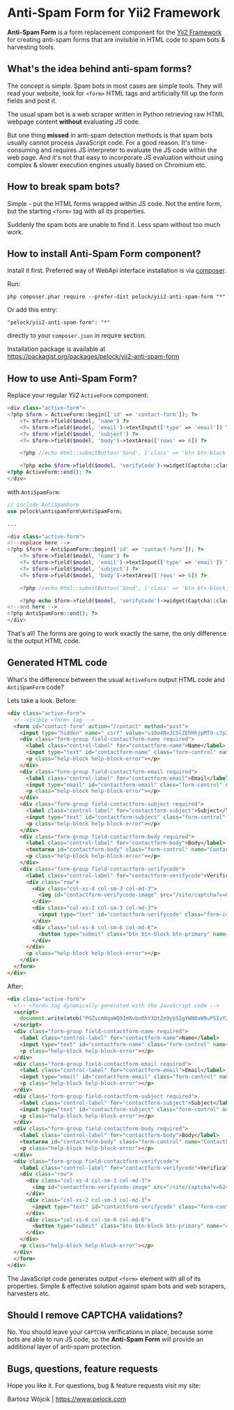 # Anti-Spam Form for Yii2 Framework

**Anti-Spam Form** is a form replacement component for the [Yii2 Framework](https://www.yiiframework.com) for creating anti-spam forms that are invisible in HTML code to spam bots & harvesting tools.


## What's the idea behind anti-spam forms?

The concept is simple. Spam bots in most cases are simple tools. They will read your website, look for `<form>` HTML tags and artificially fill up the form fields and post it.

The usual spam bot is a web scraper written in Python retrieving raw HTML webpage content **without** evaluating JS code.

But one thing **missed** in anti-spam detection methods is that spam bots usually cannot process JavaScript code. For a good reason. It's time-consuming and requires JS interpreter to evaluate the JS code within the web page. And it's not that easy to incorporate JS evaluation without using complex & slower execution engines usually based on Chromium etc.



## How to break spam bots?

Simple - put the HTML forms wrapped within JS code. Not the entire form, but the starting `<form>` tag with all its properties.

Suddenly the spam bots are unable to find it. Less spam without too much work.

## How to install Anti-Spam Form component?

Install it first. Preferred way of WebApi interface installation is via [composer](https://getcomposer.org/).

Run:

```
php composer.phar require --prefer-dist pelock/yii2-anti-spam-form "*"
```

Or add this entry:

```
"pelock/yii2-anti-spam-form": "*"
```

directly to your `composer.json` in require section.

Installation package is available at https://packagist.org/packages/pelock/yii2-anti-spam-form


## How to use Anti-Spam Form?

Replace your regular Yii2 `ActiveForm` component:


```php
<div class="active-form">
<?php $form = ActiveForm::begin(['id' => 'contact-form']); ?>
    <?= $form->field($model, 'name') ?>
    <?= $form->field($model, 'email')->textInput(['type' => 'email']) ?>
    <?= $form->field($model, 'subject') ?>
    <?= $form->field($model, 'body')->textArea(['rows' => 6]) ?>

    <?php //echo Html::submitButton('Send', ['class' => 'btn btn-block btn-primary', 'name' => 'contact-button']) ?>

    <?php echo $form->field($model, 'verifyCode')->widget(Captcha::className(), [ 'template' => '<div class="row"><div class="col-xs-4 col-sm-3 col-md-3">{image}</div><div class="col-xs-2 col-sm-3 col-md-3">{input}</div><div class="col-xs-6 col-sm-6 col-md-6">'. Html::submitButton('Send', ['class' => 'btn btn-block btn-primary', 'name' => 'contact-button']) .'</div></div>', ]) ?>
<?php ActiveForm::end(); ?>
</div>

```

with `AntiSpamForm`:


```php
// include AntiSpamForm
use pelock\antispamform\AntiSpamForm;

...

<div class="active-form">
<!--replace here -->
<?php $form = AntiSpamForm::begin(['id' => 'contact-form']); ?>
    <?= $form->field($model, 'name') ?>
    <?= $form->field($model, 'email')->textInput(['type' => 'email']) ?>
    <?= $form->field($model, 'subject') ?>
    <?= $form->field($model, 'body')->textArea(['rows' => 6]) ?>

    <?php //echo Html::submitButton('Send', ['class' => 'btn btn-block btn-primary', 'name' => 'contact-button']) ?>

    <?php echo $form->field($model, 'verifyCode')->widget(Captcha::className(), [ 'template' => '<div class="row"><div class="col-xs-4 col-sm-3 col-md-3">{image}</div><div class="col-xs-2 col-sm-3 col-md-3">{input}</div><div class="col-xs-6 col-sm-6 col-md-6">'. Html::submitButton('Send', ['class' => 'btn btn-block btn-primary', 'name' => 'contact-button']) .'</div></div>', ]) ?>
<!--and here -->    
<?php AntiSpamForm::end(); ?>
</div>

```

That's all! The forms are going to work exactly the same, the only difference is the output HTML code.

## Generated HTML code

What's the difference between the usual `ActiveForm` output HTML code and `AntiSpamForm` code?

Lets take a look. Before:

```html
<div class="active-form">
  <!--visible <form> tag -->  
  <form id="contact-form" action="/contact" method="post">
    <input type="hidden" name="_csrf" value="u18o4NxJC5lZEhHhjpMTd-c7p3ZzYzl0wvsXMiefJJ_0HWGpr1pm6x5Qa4vnpVw5o1yXNzEQ7USUlE9HVNlGzQ==">
    <div class="form-group field-contactform-name required">
      <label class="control-label" for="contactform-name">Name</label>
      <input type="text" id="contactform-name" class="form-control" name="ContactForm[name]" aria-required="true">
      <p class="help-block help-block-error"></p>
    </div>
    <div class="form-group field-contactform-email required">
      <label class="control-label" for="contactform-email">Email</label>
      <input type="email" id="contactform-email" class="form-control" name="ContactForm[email]" aria-required="true">
      <p class="help-block help-block-error"></p>
    </div>
    <div class="form-group field-contactform-subject required">
      <label class="control-label" for="contactform-subject">Subject</label>
      <input type="text" id="contactform-subject" class="form-control" name="ContactForm[subject]" aria-required="true">
      <p class="help-block help-block-error"></p>
    </div>
    <div class="form-group field-contactform-body required">
      <label class="control-label" for="contactform-body">Body</label>
      <textarea id="contactform-body" class="form-control" name="ContactForm[body]" rows="6" aria-required="true"></textarea>
      <p class="help-block help-block-error"></p>
    </div>
    <div class="form-group field-contactform-verifycode">
      <label class="control-label" for="contactform-verifycode">Verification Code</label>
      <div class="row">
        <div class="col-xs-4 col-sm-3 col-md-3">
          <img id="contactform-verifycode-image" src="/site/captcha?v=62cff29d6ebe55.89254929" alt="">
        </div>
        <div class="col-xs-2 col-sm-3 col-md-3">
          <input type="text" id="contactform-verifycode" class="form-control" name="ContactForm[verifyCode]">
        </div>
        <div class="col-xs-6 col-sm-6 col-md-6">
          <button type="submit" class="btn btn-block btn-primary" name="contact-button">Send</button>
        </div>
      </div>
      <p class="help-block help-block-error"></p>
    </div>
  </form>
</div>
```

After:

```html
<div class="active-form">
  <!-- <form> tag dynamically generated with the JavaScript code -->    
  <script>
    document.write(atob("PGZvcm0gaWQ9ImNvbnRhY3QtZm9ybSIgYWN0aW9uPSIvY29udGFjdCIgbWV0aG9kPSJwb3N0Ij4KPGlucHV0IHR5cGU9ImhpZGRlbiIgbmFtZT0iX2NzcmYiIHZhbHVlPSJ1MFczN0JLaDJOQko2Q2lVeTFxc3R3OEp6aC1mcUxxOXRnOEpQem9CUjZfMEJfNmxYX0sxb2c2cVV2NmliT1A1UzI3LVh0M2F6bzNnWUZGS1NVY2xfUT09Ij4="));
  </script>
  <div class="form-group field-contactform-name required">
    <label class="control-label" for="contactform-name">Name</label>
    <input type="text" id="contactform-name" class="form-control" name="ContactForm[name]" aria-required="true">
    <p class="help-block help-block-error"></p>
  </div>
  <div class="form-group field-contactform-email required">
    <label class="control-label" for="contactform-email">Email</label>
    <input type="email" id="contactform-email" class="form-control" name="ContactForm[email]" aria-required="true">
    <p class="help-block help-block-error"></p>
  </div>
  <div class="form-group field-contactform-subject required">
    <label class="control-label" for="contactform-subject">Subject</label>
    <input type="text" id="contactform-subject" class="form-control" name="ContactForm[subject]" aria-required="true">
    <p class="help-block help-block-error"></p>
  </div>
  <div class="form-group field-contactform-body required">
    <label class="control-label" for="contactform-body">Body</label>
    <textarea id="contactform-body" class="form-control" name="ContactForm[body]" rows="6" aria-required="true"></textarea>
    <p class="help-block help-block-error"></p>
  </div>
  <div class="form-group field-contactform-verifycode">
    <label class="control-label" for="contactform-verifycode">Verification Code</label>
    <div class="row">
      <div class="col-xs-4 col-sm-3 col-md-3">
        <img id="contactform-verifycode-image" src="/site/captcha?v=62cff214a00af2.73036299" alt="">
      </div>
      <div class="col-xs-2 col-sm-3 col-md-3">
        <input type="text" id="contactform-verifycode" class="form-control" name="ContactForm[verifyCode]">
      </div>
      <div class="col-xs-6 col-sm-6 col-md-6">
        <button type="submit" class="btn btn-block btn-primary" name="contact-button">Send</button>
      </div>
    </div>
    <p class="help-block help-block-error"></p>
  </div>
  </form>
</div>
```

The JavaScript code generates output `<form>` element with all of its properties. Simple & effective solution against spam bots and web scrapers, harvesters etc.

## Should I remove CAPTCHA validations?

No. You should leave your `CAPTCHA` verifications in place, because some bots are able to run JS code, so the **Anti-Spam Form** will provide an additional layer of anti-spam protection.

## Bugs, questions, feature requests

Hope you like it. For questions, bug & feature requests visit my site:

Bartosz Wójcik | https://www.pelock.com